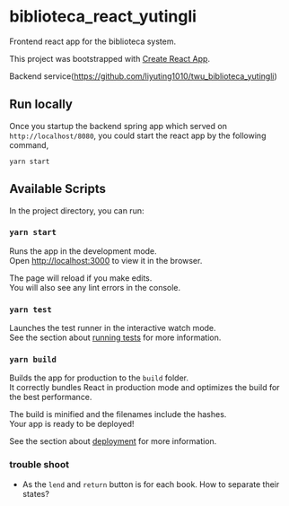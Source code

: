 # biblioteca_react_yutingli
Frontend react app for the biblioteca system.

This project was bootstrapped with [Create React App](https://github.com/facebook/create-react-app).

Backend service(https://github.com/liyuting1010/twu_biblioteca_yutingli)

## Run locally
Once you startup the backend spring app which served on `http://localhost/8080`, you could start the react app by the following command,
```shell
yarn start
```

## Available Scripts

In the project directory, you can run:

### `yarn start`

Runs the app in the development mode.<br />
Open [http://localhost:3000](http://localhost:3000) to view it in the browser.

The page will reload if you make edits.<br />
You will also see any lint errors in the console.

### `yarn test`

Launches the test runner in the interactive watch mode.<br />
See the section about [running tests](https://facebook.github.io/create-react-app/docs/running-tests) for more information.

### `yarn build`

Builds the app for production to the `build` folder.<br />
It correctly bundles React in production mode and optimizes the build for the best performance.

The build is minified and the filenames include the hashes.<br />
Your app is ready to be deployed!

See the section about [deployment](https://facebook.github.io/create-react-app/docs/deployment) for more information.

### trouble shoot
- As the `lend` and `return` button is for each book. How to separate their states? 
